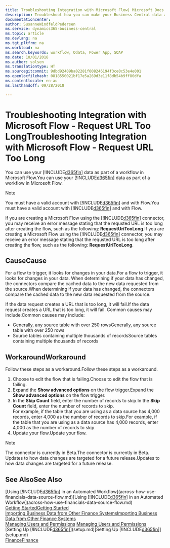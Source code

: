 ```yaml
---
title: Troubleshooting Integration with Microsoft Flow| Microsoft Docs
description: Troubleshoot how you can make your Business Central data available as a data source and specify an OData URL of your web services to build an automated workflow.
documentationcenter: 
author: SusanneWindfeldPedersen
ms.service: dynamics365-business-central
ms.topic: article
ms.devlang: na
ms.tgt_pltfrm: na
ms.workload: na
ms.search.keywords: workflow, Odata, Power App, SOAP
ms.date: 10/01/2018
ms.author: solsen
ms.translationtype: HT
ms.sourcegitcommit: 9dbd92409ba02281f008246194f3ce0c53e4e001
ms.openlocfilehash: 0818550021bf17e5a269d3e11f8db54b9ff80dfa
ms.contentlocale: en-au
ms.lasthandoff: 09/28/2018

---
```

# <a name="troubleshooting-integration-with-microsoft-flow---request-url-too-long"></a><span data-ttu-id="9af8e-103">Troubleshooting Integration with Microsoft Flow - Request URL Too Long</span><span class="sxs-lookup"><span data-stu-id="9af8e-103">Troubleshooting Integration with Microsoft Flow - Request URL Too Long</span></span>
<span data-ttu-id="9af8e-104">You can use your [!INCLUDE[d365fin](includes/d365fin_md.md)] data as part of a workflow in Microsoft Flow.</span><span class="sxs-lookup"><span data-stu-id="9af8e-104">You can use your [!INCLUDE[d365fin](includes/d365fin_md.md)] data as part of a workflow in Microsoft Flow.</span></span>  

> [!NOTE]  
>   <span data-ttu-id="9af8e-105">You must have a valid account with [!INCLUDE[d365fin](includes/d365fin_md.md)] and with Flow.</span><span class="sxs-lookup"><span data-stu-id="9af8e-105">You must have a valid account with [!INCLUDE[d365fin](includes/d365fin_md.md)] and with Flow.</span></span>  

<span data-ttu-id="9af8e-106">If you are creating a Microsoft Flow using the [!INCLUDE[d365fin](includes/d365fin_md.md)] connector, you may receive an error message stating that the requsted URL is too long after creating the flow, such as the following: **RequestUriTooLong**.</span><span class="sxs-lookup"><span data-stu-id="9af8e-106">If you are creating a Microsoft Flow using the [!INCLUDE[d365fin](includes/d365fin_md.md)] connector, you may receive an error message stating that the requsted URL is too long after creating the flow, such as the following: **RequestUriTooLong**.</span></span>

## <a name="cause"></a><span data-ttu-id="9af8e-107">Cause</span><span class="sxs-lookup"><span data-stu-id="9af8e-107">Cause</span></span>
<span data-ttu-id="9af8e-108">For a flow to trigger, it looks for changes in your data.</span><span class="sxs-lookup"><span data-stu-id="9af8e-108">For a flow to trigger, it looks for changes in your data.</span></span> <span data-ttu-id="9af8e-109">When determining if your data has changed, the connectors compare the cached data to the new data requested from the source.</span><span class="sxs-lookup"><span data-stu-id="9af8e-109">When determining if your data has changed, the connectors compare the cached data to the new data requested from the source.</span></span>  

<span data-ttu-id="9af8e-110">If the data request creates a URL that is too long, it will fail.</span><span class="sxs-lookup"><span data-stu-id="9af8e-110">If the data request creates a URL that is too long, it will fail.</span></span> <span data-ttu-id="9af8e-111">Common causes may include:</span><span class="sxs-lookup"><span data-stu-id="9af8e-111">Common causes may include:</span></span>
- <span data-ttu-id="9af8e-112">Generally, any source table with over 250 rows</span><span class="sxs-lookup"><span data-stu-id="9af8e-112">Generally, any source table with over 250 rows</span></span>
- <span data-ttu-id="9af8e-113">Source tables containing multiple thousands of records</span><span class="sxs-lookup"><span data-stu-id="9af8e-113">Source tables containing multiple thousands of records</span></span>

## <a name="workaround"></a><span data-ttu-id="9af8e-114">Workaround</span><span class="sxs-lookup"><span data-stu-id="9af8e-114">Workaround</span></span>
<span data-ttu-id="9af8e-115">Follow these steps as a workaround.</span><span class="sxs-lookup"><span data-stu-id="9af8e-115">Follow these steps as a workaround.</span></span>
1. <span data-ttu-id="9af8e-116">Choose to edit the flow that is failing.</span><span class="sxs-lookup"><span data-stu-id="9af8e-116">Choose to edit the flow that is failing.</span></span>
2. <span data-ttu-id="9af8e-117">Expand the **Show advanced options** on the flow trigger.</span><span class="sxs-lookup"><span data-stu-id="9af8e-117">Expand the **Show advanced options** on the flow trigger.</span></span>
3. <span data-ttu-id="9af8e-118">In the **Skip Count** field, enter the number of records to skip.</span><span class="sxs-lookup"><span data-stu-id="9af8e-118">In the **Skip Count** field, enter the number of records to skip.</span></span>  
<span data-ttu-id="9af8e-119">For example, if the table that you are using as a data source has 4,000 records, enter 4,000 as the number of records to skip.</span><span class="sxs-lookup"><span data-stu-id="9af8e-119">For example, if the table that you are using as a data source has 4,000 records, enter 4,000 as the number of records to skip.</span></span>
4. <span data-ttu-id="9af8e-120">Update your flow.</span><span class="sxs-lookup"><span data-stu-id="9af8e-120">Update your flow.</span></span>

> [!NOTE]  
> <span data-ttu-id="9af8e-121">The connector is currently in Beta.</span><span class="sxs-lookup"><span data-stu-id="9af8e-121">The connector is currently in Beta.</span></span> <span data-ttu-id="9af8e-122">Updates to how data changes are targeted for a future release.</span><span class="sxs-lookup"><span data-stu-id="9af8e-122">Updates to how data changes are targeted for a future release.</span></span>


## <a name="see-also"></a><span data-ttu-id="9af8e-123">See Also</span><span class="sxs-lookup"><span data-stu-id="9af8e-123">See Also</span></span>
<span data-ttu-id="9af8e-124">[Using [!INCLUDE[d365fin](includes/d365fin_md.md)] in an Automated Workflow](across-how-use-financials-data-source-flow.md)</span><span class="sxs-lookup"><span data-stu-id="9af8e-124">[Using [!INCLUDE[d365fin](includes/d365fin_md.md)] in an Automated Workflow](across-how-use-financials-data-source-flow.md)</span></span>  
[<span data-ttu-id="9af8e-125">Getting Started</span><span class="sxs-lookup"><span data-stu-id="9af8e-125">Getting Started</span></span>](product-get-started.md)  
[<span data-ttu-id="9af8e-126">Importing Business Data from Other Finance Systems</span><span class="sxs-lookup"><span data-stu-id="9af8e-126">Importing Business Data from Other Finance Systems</span></span>](across-import-data-configuration-packages.md)  
<span data-ttu-id="9af8e-127">[Managing Users and Permissions](ui-how-users-permissions.md)  </span><span class="sxs-lookup"><span data-stu-id="9af8e-127">[Managing Users and Permissions](ui-how-users-permissions.md)  </span></span>  
<span data-ttu-id="9af8e-128">[Setting Up [!INCLUDE[d365fin](includes/d365fin_md.md)]](setup.md)</span><span class="sxs-lookup"><span data-stu-id="9af8e-128">[Setting Up [!INCLUDE[d365fin](includes/d365fin_md.md)]](setup.md)</span></span>  
[<span data-ttu-id="9af8e-129">Finance</span><span class="sxs-lookup"><span data-stu-id="9af8e-129">Finance</span></span>](finance.md)  

